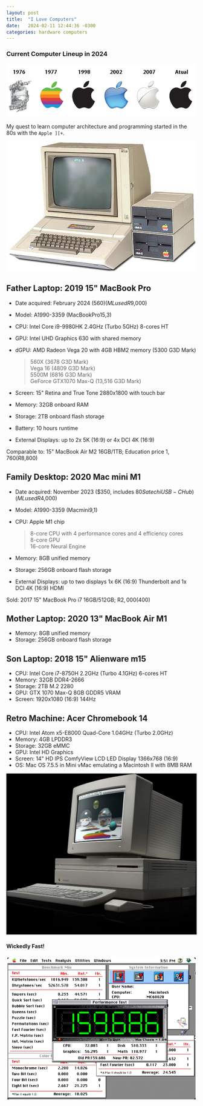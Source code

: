```yaml
---
layout: post
title:  "I Love Computers"
date:   2024-02-11 12:44:36 -0300
categories: hardware computers
---
```

### Current Computer Lineup in 2024

![Apple logos](/assets/img/apple_logos.png "Apple logos")

My quest to learn computer architecture and programming started in the 80s with the `Apple ][+`.

![Apple 2 Plus](/assets/img/apple2plus.jpeg "Apple 2 Plus")

## Father Laptop: 2019 15" MacBook Pro 

- Date acquired: February 2024 ($560) (ML used R$9,000)
- Model: A1990-3359 (MacBookPro15,3)
- CPU: Intel Core i9-9980HK 2.4GHz (Turbo 5GHz) 8-cores HT
- GPU: Intel UHD Graphics 630 with shared memory
- dGPU: AMD Radeon Vega 20 with 4GB HBM2 memory (5300 G3D Mark)

  > 560X (3678 G3D Mark)  
  > Vega 16 (4809 G3D Mark)  
  > 5500M (6816 G3D Mark)  
  > GeForce GTX1070 Max-Q (13,516 G3D Mark)

- Screen: 15" Retina and True Tone 2880x1800 with touch bar
- Memory: 32GB onboard RAM
- Storage: 2TB onboard flash storage
- Battery: 10 hours runtime
- External Displays: up to 2x 5K (16:9) or 4x DCI 4K (16:9)

Comparable to: 15" MacBook Air M2 16GB/1TB; Education price $1,760 (R$8,800)

## Family Desktop: 2020 Mac mini M1 

- Date acquired: November 2023 ($350, includes $80 Satechi USB-C Hub) (ML used R$4,000)
- Model: A1990-3359 (Macmini9,1)
- CPU: Apple M1 chip  

  > 8-core CPU with 4 performance cores and 4 efficiency cores  
  > 8-core GPU  
  > 16-core Neural Engine

- Memory: 8GB unified memory
- Storage: 256GB onboard flash storage
- External Displays: up to two displays 1x 6K (16:9) Thunderbolt and 1x DCI 4K (16:9) HDMI

Sold: 2017 15" MacBook Pro i7 16GB/512GB; R$2,000 ($400)

## Mother Laptop: 2020 13" MacBook Air M1

- Memory: 8GB unified memory
- Storage: 256GB onboard flash storage

## Son Laptop: 2018 15" Alienware m15

- CPU: Intel Core i7-8750H 2.2GHz (Turbo 4.1GHz) 6-cores HT
- Memory: 32GB DDR4-2666
- Storage: 2TB M.2 2280
- GPU: GTX 1070 Max-Q 8GB GDDR5 VRAM
- Screen: 1920x1080 (16:9) 144Hz

## Retro Machine: Acer Chromebook 14

- CPU: Intel Atom x5-E8000 Quad-Core 1.04GHz (Turbo 2.0GHz)
- Memory: 4GB LPDDR3
- Storage: 32GB eMMC
- GPU: Intel HD Graphics
- Screen: 14" HD IPS ComfyView LCD LED Display 1366x768 (16:9)
- OS: Mac OS 7.5.5 in Mini vMac emulating a Macintosh II with 8MB RAM

![Macintosh 2](/assets/img/macintosh_ii.jpeg "Macintosh 2")

#### Wickedly Fast!

![Speedometer 3](/assets/img/speedometer3.png "Speedometer 3")
